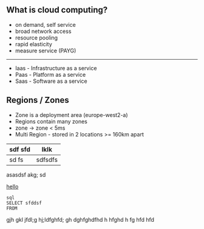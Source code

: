## What is cloud computing?
- on demand, self service
- broad network access
- resource pooling
- rapid elasticity
- measure service (PAYG)
---
- Iaas - Infrastructure as a service
- Paas - Platform as a service
- Saas - Software as a service

## Regions / Zones
- Zone is a deployment area (europe-west2-a)
- Regions contain many zones
- zone -> zone < 5ms
- Multi Region - stored in 2 locations >= 160km apart

| sdf sfd | lklk |
|------|-------|
| sd fs|sdfsdfs|sdfsdfs

asasdsf akg; sd
 
  [hello](/hello.md)
 
 

    sql 
    SELECT sfddsf
    FROM 

gjh gkl jfdl;g hj;ldfghfd;
    gh dghfghdfhd
    h hfghd
    h fg hfd
    hfd

<!--stackedit_data:
eyJoaXN0b3J5IjpbOTIxMTczODgyLC05NDczOTA2NDcsNTA3OT
c1MDgsLTQyOTk3NTE3LDEzNTc4MTEwOSwtMTY5NjQxOTc4XX0=

-->